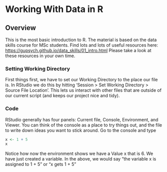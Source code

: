 
# Working With Data in R

## Overview

This is the most basic introduction to R. The material is based on the data skills course for MSc students. Find lots and lots of useful resources here: https://gupsych.github.io/data_skills/01_intro.html Please take a look at these resources in your own time.

### Setting Working Directory

First things first, we have to set our Working Directory to the place our file is. In RStudio we do this by hitting ‘Session > Set Working Directory > Source File Location’. This lets us interact with other files that are outside of our current script (and keeps our project nice and tidy).

### Code

RStudio generally has four panels: Current file, Console, Environment, and Viewer. You can think of the console as a place to try things out, and the file to write down ideas you want to stick around. Go to the console and type


```r
x <- 1 + 5
x
```

Notice how now the environment shows we have a Value x that is 6. We have just created a variable. In the above, we would say “the variable x is assigned to 1 + 5” or “x gets 1 + 5”
